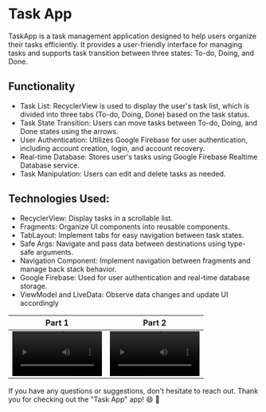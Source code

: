 # Task App

TaskApp is a task management application designed to help users organize their tasks efficiently. 
It provides a user-friendly interface for managing tasks and supports task transition between three states: To-do, Doing, and Done.

## Functionality
- Task List: RecyclerView is used to display the user's task list, which is divided into three tabs (To-do, Doing, Done) based on the task status.
- Task State Transition: Users can move tasks between To-do, Doing, and Done states using the arrows.
- User Authentication: Utilizes Google Firebase for user authentication, including account creation, login, and account recovery.
- Real-time Database: Stores user's tasks using Google Firebase Realtime Database service.
- Task Manipulation: Users can edit and delete tasks as needed.

## Technologies Used:

- RecyclerView: Display tasks in a scrollable list.
- Fragments: Organize UI components into reusable components.
- TabLayout: Implement tabs for easy navigation between task states.
- Safe Args: Navigate and pass data between destinations using type-safe arguments.
- Navigation Component: Implement navigation between fragments and manage back stack behavior.
- Google Firebase: Used for user authentication and real-time database storage.
- ViewModel and LiveData: Observe data changes and update UI accordingly

Part 1 | Part 2
:-: | :-:
<video src='https://github.com/LiviaCarv/TaskApp/assets/112710454/da75428f-fc96-45fd-a141-85b56aeb5fd8' width=180/> | <video src='https://github.com/LiviaCarv/TaskApp/assets/112710454/15f1811c-f392-4f2f-886e-8b33e7ae7830' width=180/>

If you have any questions or suggestions, don't hesitate to reach out. Thank you for checking out the "Task App" app! :smile: :rocket:



